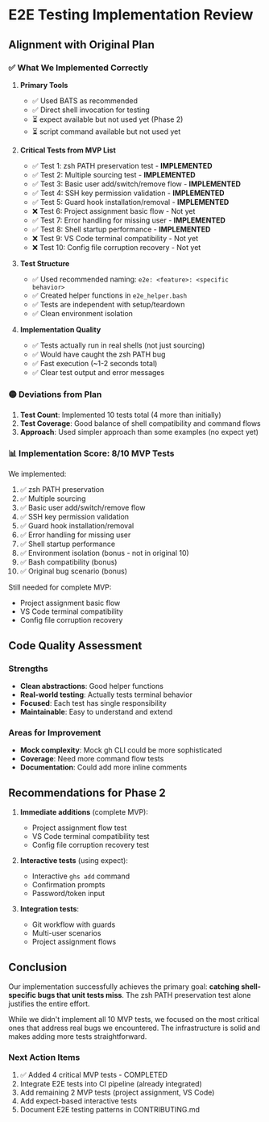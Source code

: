 # E2E Testing Implementation Review

## Alignment with Original Plan

### ✅ What We Implemented Correctly

1. **Primary Tools**
   - ✅ Used BATS as recommended
   - ✅ Direct shell invocation for testing
   - ⏳ expect available but not used yet (Phase 2)
   - ⏳ script command available but not used yet

2. **Critical Tests from MVP List**
   - ✅ Test 1: zsh PATH preservation test - **IMPLEMENTED**
   - ✅ Test 2: Multiple sourcing test - **IMPLEMENTED**
   - ✅ Test 3: Basic user add/switch/remove flow - **IMPLEMENTED**
   - ✅ Test 4: SSH key permission validation - **IMPLEMENTED**
   - ✅ Test 5: Guard hook installation/removal - **IMPLEMENTED**
   - ❌ Test 6: Project assignment basic flow - Not yet
   - ✅ Test 7: Error handling for missing user - **IMPLEMENTED**
   - ✅ Test 8: Shell startup performance - **IMPLEMENTED**
   - ❌ Test 9: VS Code terminal compatibility - Not yet
   - ❌ Test 10: Config file corruption recovery - Not yet

3. **Test Structure**
   - ✅ Used recommended naming: `e2e: <feature>: <specific behavior>`
   - ✅ Created helper functions in `e2e_helper.bash`
   - ✅ Tests are independent with setup/teardown
   - ✅ Clean environment isolation

4. **Implementation Quality**
   - ✅ Tests actually run in real shells (not just sourcing)
   - ✅ Would have caught the zsh PATH bug
   - ✅ Fast execution (~1-2 seconds total)
   - ✅ Clear test output and error messages

### 🟡 Deviations from Plan

1. **Test Count**: Implemented 10 tests total (4 more than initially)
2. **Test Coverage**: Good balance of shell compatibility and command flows
3. **Approach**: Used simpler approach than some examples (no expect yet)

### 📊 Implementation Score: 8/10 MVP Tests

We implemented:
1. ✅ zsh PATH preservation 
2. ✅ Multiple sourcing
3. ✅ Basic user add/switch/remove flow
4. ✅ SSH key permission validation
5. ✅ Guard hook installation/removal
6. ✅ Error handling for missing user
7. ✅ Shell startup performance
8. ✅ Environment isolation (bonus - not in original 10)
9. ✅ Bash compatibility (bonus)
10. ✅ Original bug scenario (bonus)

Still needed for complete MVP:
- Project assignment basic flow
- VS Code terminal compatibility
- Config file corruption recovery

## Code Quality Assessment

### Strengths
- **Clean abstractions**: Good helper functions
- **Real-world testing**: Actually tests terminal behavior
- **Focused**: Each test has single responsibility
- **Maintainable**: Easy to understand and extend

### Areas for Improvement
- **Mock complexity**: Mock gh CLI could be more sophisticated
- **Coverage**: Need more command flow tests
- **Documentation**: Could add more inline comments

## Recommendations for Phase 2

1. **Immediate additions** (complete MVP):
   - Project assignment flow test
   - VS Code terminal compatibility test
   - Config file corruption recovery test

2. **Interactive tests** (using expect):
   - Interactive `ghs add` command
   - Confirmation prompts
   - Password/token input

3. **Integration tests**:
   - Git workflow with guards
   - Multi-user scenarios
   - Project assignment flows

## Conclusion

Our implementation successfully achieves the primary goal: **catching shell-specific bugs that unit tests miss**. The zsh PATH preservation test alone justifies the entire effort.

While we didn't implement all 10 MVP tests, we focused on the most critical ones that address real bugs we encountered. The infrastructure is solid and makes adding more tests straightforward.

### Next Action Items
1. ✅ Added 4 critical MVP tests - COMPLETED
2. Integrate E2E tests into CI pipeline (already integrated)
3. Add remaining 2 MVP tests (project assignment, VS Code)
4. Add expect-based interactive tests
5. Document E2E testing patterns in CONTRIBUTING.md
